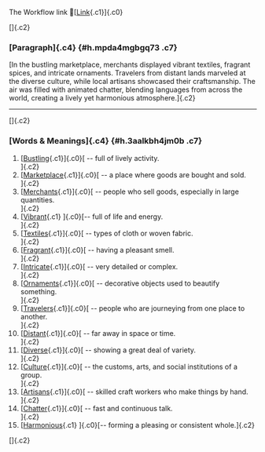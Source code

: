 The Workflow link
👏[[Link](https://www.google.com/url?q=http://www.google.com&sa=D&source=editors&ust=1756284021310789&usg=AOvVaw2AOjtNo6oExRqgL_-eblRi){.c1}]{.c0}

[]{.c2}

### [Paragraph]{.c4} {#h.mpda4mgbgq73 .c7}

[In the bustling marketplace, merchants displayed vibrant textiles,
fragrant spices, and intricate ornaments. Travelers from distant lands
marveled at the diverse culture, while local artisans showcased their
craftsmanship. The air was filled with animated chatter, blending
languages from across the world, creating a lively yet harmonious
atmosphere.]{.c2}

------------------------------------------------------------------------

[]{.c2}

### [Words & Meanings]{.c4} {#h.3aalkbh4jm0b .c7}

1.  [[Bustling](https://www.google.com/url?q=http://www.google.com&sa=D&source=editors&ust=1756284021312737&usg=AOvVaw3dnWRzW7NQqik5s3RaV63I){.c1}]{.c0}[ --
    full of lively activity.\
    ]{.c2}
2.  [[Marketplace](https://www.google.com/url?q=http://www.google.com&sa=D&source=editors&ust=1756284021313049&usg=AOvVaw1fPPLQr_zuK7iF14AvWYO0){.c1}]{.c0}[ --
    a place where goods are bought and sold.\
    ]{.c2}
3.  [[Merchants](https://www.google.com/url?q=http://www.google.com&sa=D&source=editors&ust=1756284021313364&usg=AOvVaw2BMg8uI0B31UAfWWsLM5Yd){.c1}]{.c0}[ --
    people who sell goods, especially in large quantities.\
    ]{.c2}
4.  [[Vibrant](https://www.google.com/url?q=http://www.google.com&sa=D&source=editors&ust=1756284021313721&usg=AOvVaw2NrV_SzXwdbQ37NSJpssbw){.c1}
    ]{.c0}[-- full of life and energy.\
    ]{.c2}
5.  [[Textiles](https://www.google.com/url?q=http://www.google.com&sa=D&source=editors&ust=1756284021313989&usg=AOvVaw2gRknEL1G7iIO-EcwpswSO){.c1}]{.c0}[ --
    types of cloth or woven fabric.\
    ]{.c2}
6.  [[Fragrant](https://www.google.com/url?q=http://www.google.com&sa=D&source=editors&ust=1756284021314263&usg=AOvVaw0GIclHblHTysDH_MqlTkQN){.c1}]{.c0}[ --
    having a pleasant smell.\
    ]{.c2}
7.  [[Intricate](https://www.google.com/url?q=http://www.google.com&sa=D&source=editors&ust=1756284021314538&usg=AOvVaw1NPMuYsg0b9AQXHZw6SvSZ){.c1}]{.c0}[ --
    very detailed or complex.\
    ]{.c2}
8.  [[Ornaments](https://www.google.com/url?q=http://www.google.com&sa=D&source=editors&ust=1756284021314827&usg=AOvVaw3vgyHLFGMylU0pqJFWJzrE){.c1}]{.c0}[ --
    decorative objects used to beautify something.\
    ]{.c2}
9.  [[Travelers](https://www.google.com/url?q=http://www.google.com&sa=D&source=editors&ust=1756284021315143&usg=AOvVaw3LkanuWoJ1E6QXNIpkf59a){.c1}]{.c0}[ --
    people who are journeying from one place to another.\
    ]{.c2}
10. [[Distant](https://www.google.com/url?q=http://www.google.com&sa=D&source=editors&ust=1756284021315475&usg=AOvVaw2djXKirXQ4MI-hpFoERNHi){.c1}]{.c0}[ --
    far away in space or time.\
    ]{.c2}
11. [[Diverse](https://www.google.com/url?q=http://www.google.com&sa=D&source=editors&ust=1756284021315753&usg=AOvVaw14dUfallI2ZX3PQhAVY5Jq){.c1}]{.c0}[ --
    showing a great deal of variety.\
    ]{.c2}
12. [[Culture](https://www.google.com/url?q=http://www.google.com&sa=D&source=editors&ust=1756284021316043&usg=AOvVaw0ND-1ElsTYxxmm74YdiUEe){.c1}]{.c0}[ --
    the customs, arts, and social institutions of a group.\
    ]{.c2}
13. [[Artisans](https://www.google.com/url?q=http://www.google.com&sa=D&source=editors&ust=1756284021316414&usg=AOvVaw1IThwaEW_KR1-dojHsS_mn){.c1}]{.c0}[ --
    skilled craft workers who make things by hand.\
    ]{.c2}
14. [[Chatter](https://www.google.com/url?q=http://www.google.com&sa=D&source=editors&ust=1756284021316758&usg=AOvVaw07FSq38mDMkPU3dTsxdtw3){.c1}]{.c0}[ --
    fast and continuous talk.\
    ]{.c2}
15. [[Harmonious](https://www.google.com/url?q=http://www.google.com&sa=D&source=editors&ust=1756284021317020&usg=AOvVaw3FxltDEhlwN1ofYFvuqUTN){.c1}
    ]{.c0}[-- forming a pleasing or consistent whole.]{.c2}

[]{.c2}
